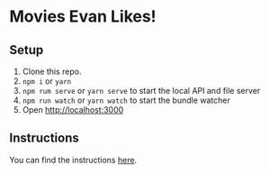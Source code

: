# Movies Evan Likes!

## Setup

1. Clone this repo.
2. `npm i` or `yarn`
3. `npm rum serve` or `yarn serve` to start the local API and file server
3. `npm run watch` or `yarn watch` to start the bundle watcher
4. Open [http://localhost:3000](http://localhost:3000)

## Instructions

You can find the instructions [here](https://github.com/kofile/ko-take-homes/blob/master/front-end/movies-evan-likes/docs/INSTRUCTIONS.md).
